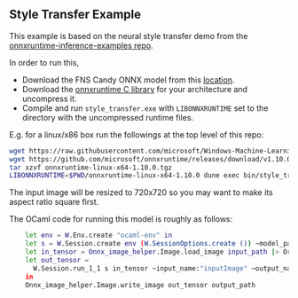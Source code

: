 ## Style Transfer Example

This example is based on the neural style transfer demo from the
[onnxruntime-inference-examples repo](https://github.com/microsoft/onnxruntime-inference-examples/tree/main/c_cxx/fns_candy_style_transfer).

In order to run this,
- Download the FNS Candy ONNX model from this
  [location](https://raw.githubusercontent.com/microsoft/Windows-Machine-Learning/master/Samples/FNSCandyStyleTransfer/UWP/cs/Assets/candy.onnx).
- Download the [onnxruntime C library](https://github.com/microsoft/onnxruntime/releases/tag/v1.10.0) for your architecture and
  uncompress it.
- Compile and run `style_transfer.exe` with `LIBONNXRUNTIME` set to the directory with the uncompressed runtime files.

E.g. for a linux/x86 box run the followings at the top level of this repo:
```bash
wget https://raw.githubusercontent.com/microsoft/Windows-Machine-Learning/master/Samples/FNSCandyStyleTransfer/UWP/cs/Assets/candy.onnx
wget https://github.com/microsoft/onnxruntime/releases/download/v1.10.0/onnxruntime-linux-x64-1.10.0.tgz
tar xzvf onnxruntime-linux-x64-1.10.0.tgz
LIBONNXRUNTIME=$PWD/onnxruntime-linux-x64-1.10.0 dune exec bin/style_transfer.exe ~/tmp/candy.onnx input.png output.png
```

The input image will be resized to 720x720 so you may want to make its aspect ratio square first.

The OCaml code for running this model is roughly as follows:
```bash
    let env = W.Env.create "ocaml-env" in
    let s = W.Session.create env (W.SessionOptions.create ()) ~model_path in
    let in_tensor = Onnx_image_helper.Image.load_image input_path |> Or_error.ok_exn in
    let out_tensor =
      W.Session.run_1_1 s in_tensor ~input_name:"inputImage" ~output_name:"outputImage"
    in
    Onnx_image_helper.Image.write_image out_tensor output_path
```
